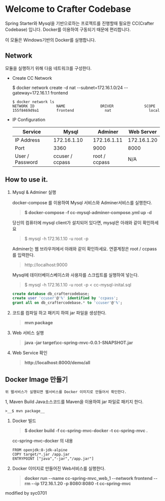# Welcome to Crafter Codebase

Spring Starter와 Mysql을 기반으로하는 프로젝트를 진행할때 필요한 CC(Crafter Codebase) 입니다.
Docker를 이용하여 구동되기 때문에 편리합니다.

이 모듈은 Windows기반의 Docker를 실행합니다.

## Network
모듈을 실행하기 위해 다음 네트워크를 구성한다.

* Create CC Network

    $ docker network create -d nat --subnet=172.16.1.0/24 --gateway=172.16.1.1 frontend

    ~~~
    $ docker network ls
    NETWORK ID          NAME                DRIVER              SCOPE
    155f8469d9a1        frontend              nat                 local
    ~~~

* IP Configuration

    Service         | Mysql           | Adminer       | Web Server        
    --------------- | --------------- | ------------- | -------------
    IP Address      | 172.16.1.10     | 172.16.1.11   | 172.16.1.20
    Port            | 3360            | 9000          | 8000
    User / Password | ccuser / ccpass | root / ccpass | N/A


## How to use it.
1. Mysql & Adminer 실행

    docker-compose 를 이용하여 Mysql 서비스와 Adminer서비스를 실행한다.
    
    >__$ docker-compose -f cc-mysql-adminer-compose.yml up -d__
    
   당신의 컴퓨터에 mysql client가 설치되어 있다면, mysql은 아래와 같이 확인하세요
    >$ mysql -h 172.16.1.10 -u root -p
  
    Adminer는 웹 브라우저에서 아래와 같이 확인하세요. 연결계정은 root / ccpass를 입력한다.
    >http://localhost:9000
    
    
    Mysql에 데이터베이스베이스와 사용자를 스크립트를 실행하여 넣는다.
    >$ mysql -h 172.16.1.10 -u root -p < cc-mysql-inital.sql
    
    ~~~cc-mysql-inital.sql
    create database db_craftercodebase;                 
    create user 'ccuser'@'%' identified by 'ccpass';    
    grant all on db_craftercodebase.* to 'ccuser'@'%';  
    ~~~
    
1. 코드를 컴파일 하고 패키지 하여 jar 파일을 생성한다.
    >__mvn package__
    
1. Web 서비스 실행
    >__java -jar target\cc-spring-mvc-0.0.1-SNAPSHOT.jar__

1. Web Service 확인    
    >__http://localhost:8000/demo/all__


## Docker Image 만들기

    위 웹서비스가 실행되면 웹서비스를 Docker 이미지로 만들어서 확인한다.

1, Maven Build
    Java소스코드를 Maven을 이용하여 jar 파일로 패키지 한다.
    
    >__$ mvn package__

1. Docker 빌드
    >__$ docker build -f cc-spring-mvc-docker -t cc-spring-mvc .__
    
    cc-spring-mvc-docker 의 내용
    ~~~
    FROM openjdk:8-jdk-alpine
    COPY target/*.jar /app.jar
    ENTRYPOINT ["java","-jar","/app.jar"]
    ~~~

1. Docker 이미지로 만들어진 Web서비스를 실행한다.
    >__docker run --name cc-spring-mvc_web_1 --network frontend --rm --ip 172.16.1.20 -p 8080:8080 -t cc-spring-mvc__
    
    
modified by syc0701
